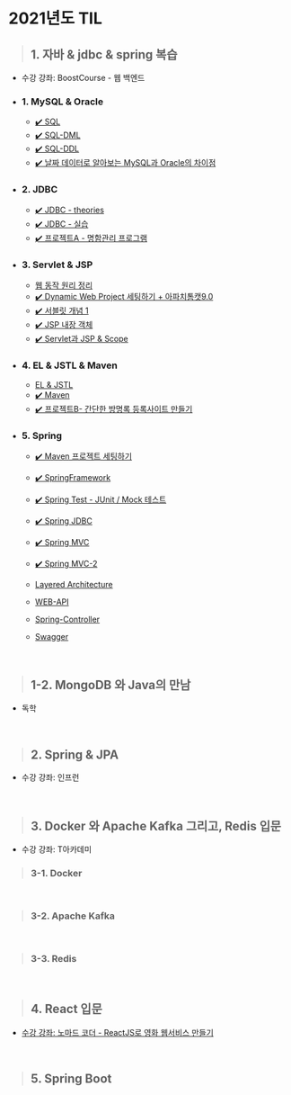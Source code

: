 # 2021년도 TIL

> ## 1. 자바 & jdbc & spring 복습

- 수강 강좌: BoostCourse - 웹 백엔드

- ### 1. MySQL & Oracle
  - [✔️ SQL](./BoostCourse/day01/sql01.md)
  - [✔️ SQL-DML](./BoostCourse/day01/sql02.md)
  - [✔️ SQL-DDL](./BoostCourse/day01/sql03.md)
  - [✔️ 날짜 데이터로 알아보는 MySQL과 Oracle의 차이점](./BoostCourse/day01/mysql_date.md)

- ### 2. JDBC
  - [✔️ JDBC - theories](./BoostCourse/day02/jdbc01.md)
  - [✔️ JDBC - 실습](./BoostCourse/day02/jdbc02.md)
  - [✔️ 프로젝트A - 명함관리 프로그램](./BoostCourse/day02/project_a.md)

- ### 3. Servlet & JSP
  - [웹 동작 원리 정리](./BoostCourse/day03/web.md)
  - [✔️ Dynamic Web Project 세팅하기 + 아파치톰캣9.0](./BoostCourse/day03/servlet01.md)
  - [✔️ 서블릿 개념 1](./BoostCourse/day03/servlet02.md)
  - [✔️ JSP 내장 객체](./BoostCourse/day03/servlet03.md)
  - [✔️ Servlet과 JSP & Scope](./BoostCourse/day03/jsp01.md)


- ### 4. EL & JSTL & Maven
  - [EL & JSTL](./BoostCourse/day03/el_jstl.md)
  - [✔️ Maven](./BoostCourse/day03/maven.md)
  - [✔️ 프로젝트B- 간단한 방명록 등록사이트 만들기](./BoostCourse/day03/projectB/projectB_readme.md)


- ### 5. Spring
  - [✔️ Maven 프로젝트 세팅하기](./BoostCourse/day04/mavenSetting.md)
  - [✔️ SpringFramework](./BoostCourse/day04/spring01.md)
  - [✔️ Spring Test - JUnit / Mock 테스트](./BoostCourse/day04/spring02.md)
  - [✔️ Spring JDBC](./BoostCourse/day04/spring03.md)

  - [✔️ Spring MVC](./BoostCourse/day04/02/spring_mvc.md)
  - [✔️ Spring MVC-2](./BoostCourse/day04/02/spring_mvc2.md)
  - [Layered Architecture](./BoostCourse/day04/02/spring_la.md)
  - [WEB-API](./BoostCourse/day04/02/web_api.md)
  - [Spring-Controller](./BoostCourse/day04/02/controller.md)
  - [Swagger](./BoostCourse/day04/02/swagger.md)


<br>

> ## 1-2. MongoDB 와 Java의 만남

- 독학

<br>

> ## 2. Spring & JPA

- 수강 강좌: 인프런


<br>

> ## 3. Docker 와 Apache Kafka 그리고, Redis 입문

- 수강 강좌: T아카데미

> ### 3-1. Docker

<br>

> ### 3-2. Apache Kafka

<br>

> ### 3-3. Redis


<br>

> ## 4. React 입문

- [수강 강좌: 노마드 코더 - ReactJS로 영화 웹서비스 만들기](./ReactJS/README.MD)




<br>

> ## 5. Spring Boot
